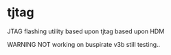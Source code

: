 tjtag
=====

JTAG flashing utility based upon tjtag based upon HDM


WARNING NOT working on buspirate v3b
still testing..
